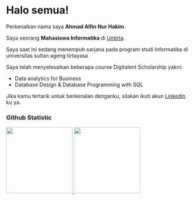 # Halo semua! 

Perkenalkan nama saya **Ahmad Alfin Nur Hakim**.<br>

Saya seorang **Mahasiswa Informatika** di [Untirta](https://untirta.ac.id/).<br>

Saya saat ini sedang menempuh sarjana pada program studi Informatika di universitas sultan ageng tirtayasa<br>

Saya telah menyelesaikan beberapa course Digitalent Scholarship yakni:<br>
- Data analytics for Business<br>
- Database Design & Database Programming with SQL<br>

Jika kamu tertarik untuk berkenalan denganku, silakan ikuti akun [Linkedin](https://www.linkedin.com/in/ahmadalfinnurhakim/) ku ya.

### Github Statistic
<p align="left">
<a href="https://github.com/alf1001">
  <img height="180em" src="https://github-readme-stats-eight-theta.vercel.app/api?username=dimasmds&show_icons=true&theme=algolia&include_all_commits=true&count_private=true"/>
  <img height="180em" src="https://github-readme-stats-eight-theta.vercel.app/api/top-langs/?username=dimasmds&layout=compact&langs_count=8&theme=algolia"/>
</a>
</p>
